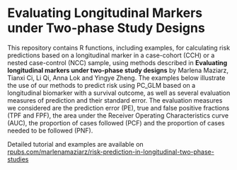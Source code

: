 # Evaluating Longitudinal Markers under Two-phase Study Designs

This repository contains R functions, including examples, for calculating risk predictions based on a longitudinal marker in a case-cohort (CCH) or a nested case-control (NCC) sample, using methods described in **Evaluating longitudinal markers under two-phase study designs** by Marlena Maziarz, Tianxi Ci, Li Qi, Anna Lok and Yingye Zheng. The examples below illustrate the use of our methods to predict risk using PC_GLM based on a longitudinal biomarker with a survival outcome, as well as several evaluation measures of prediction and their standard error. The evaluation measures we considered are the prediction error (PE), true and false positive fractions (TPF and FPF), the area under the Receiver Operating Characteristics curve (AUC), the proportion of cases followed (PCF) and the proportion of cases needed to be followed (PNF).

Detailed tutorial and examples are available on [rpubs.com/marlenamaziarz/risk-prediction-in-longitudinal-two-phase-studies](http://rpubs.com/marlenamaziarz/risk-prediction-in-longitudinal-two-phase-studies)
